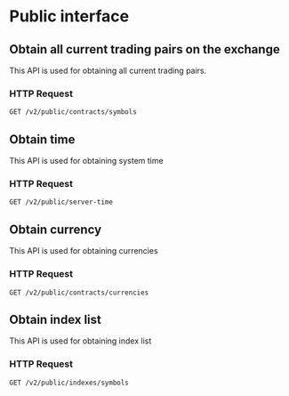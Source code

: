 # Public interface

## Obtain all current trading pairs on the exchange

This API is used for obtaining all current trading pairs.

### HTTP Request

`GET /v2/public/contracts/symbols`

## Obtain time
This API is used for obtaining system time

### HTTP Request
`GET /v2/public/server-time`

## Obtain currency

This API is used for obtaining currencies

### HTTP Request
`GET /v2/public/contracts/currencies`

## Obtain index list

This API is used for obtaining index list

### HTTP Request
`GET /v2/public/indexes/symbols`

